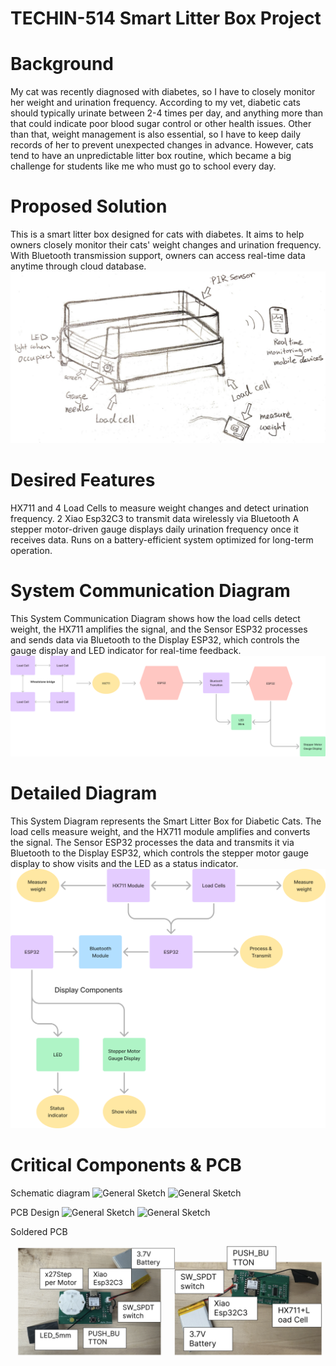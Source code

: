 # TECHIN-514 Smart Litter Box Project

# Background
My cat was recently diagnosed with diabetes, so I have to closely monitor her weight and urination frequency. According to my vet, diabetic cats should typically urinate between 2-4 times per day, and anything more than that could indicate poor blood sugar control or other health issues. Other than that, weight management is also essential, so I have to keep daily records of her to prevent unexpected changes in advance. However, cats tend to have an unpredictable litter box routine, which became a big challenge for students like me who must go to school every day. 

# Proposed Solution
This is a smart litter box designed for cats with diabetes. It aims to help owners closely monitor their cats' weight changes and urination frequency. With Bluetooth transmission support, owners can access real-time data anytime through cloud database.
![General Sketch](images/Sketch1.png)

# Desired Features
HX711 and 4 Load Cells to measure weight changes and detect urination frequency.
2 Xiao Esp32C3 to transmit data wirelessly via Bluetooth
A stepper motor-driven gauge displays daily urination frequency once it receives data.
Runs on a battery-efficient system optimized for long-term operation.

# System Communication Diagram
This System Communication Diagram shows how the load cells detect weight, the HX711 amplifies the signal, and the Sensor ESP32 processes and sends data via Bluetooth to the Display ESP32, which controls the gauge display and LED indicator for real-time feedback.
![General Sketch](images/Sketch5.png)

# Detailed Diagram
This System Diagram represents the Smart Litter Box for Diabetic Cats. The load cells measure weight, and the HX711 module amplifies and converts the signal. The Sensor ESP32 processes the data and transmits it via Bluetooth to the Display ESP32, which controls the stepper motor gauge display to show visits and the LED as a status indicator.
![General Sketch](images/Sketch4.png)

# Critical Components & PCB
Schematic diagram
![General Sketch](images/Display_PCB_Schematic)
![General Sketch](images/Sensor_PCB_Schematic)

PCB Design
![General Sketch](images/Display_PCB_Design)
![General Sketch](images/Sensor_PCB_Design)

Soldered PCB
![General Sketch](images/PCB.png)
